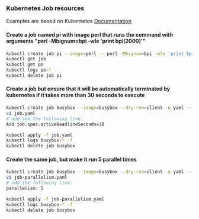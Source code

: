 ### Kubernetes Job resources

Examples are based on Kubernetes [Documentation](https://kubernetes.io/docs/concepts/workloads/controllers/job/)

#### Create a job named pi with image perl that runs the command with arguments "perl -Mbignum=bpi -wle 'print bpi(2000)'"

```bash
kubectl create job pi --image=perl -- perl -Mbignum=bpi -wle 'print bpi(2000)'
kubectl get job
kubectl get po
kubectl logs po-*
kubectl delete job pi
```

#### Create a job but ensure that it will be automatically terminated by kubernetes if it takes more than 30 seconds to execute

```bash
kubectl create job busybox --image=busybox --dry-run=client -o yaml -- /bin/sh -c 'while true; do echo hello; sleep 10;done' > job.yaml
vi job.yaml
# add add the following line:
Add job.spec.activeDeadlineSeconds=30

kubectl apply -f job.yaml
kubectl logs busybox-* -f
kubectl delete job busybox
```
#### Create the same job, but make it run 5 parallel times

```bash
kubectl create job busybox --image=busybox --dry-run=client -o yaml -- /bin/sh -c 'while true; do echo hello; sleep 10;done' > job.yaml
vi job-parallelism.yaml
# add the following line:
parallelism: 5

kubectl apply -f job-parallelism.yaml
kubectl logs busybox-* -f
kubectl delete job busybox
```